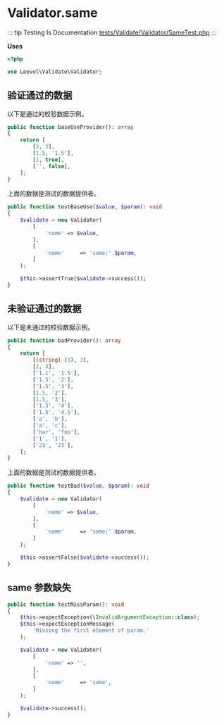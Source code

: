 # Validator.same

::: tip Testing Is Documentation
[tests/Validate/Validator/SameTest.php](https://github.com/hunzhiwange/framework/blob/master/tests/Validate/Validator/SameTest.php)
:::
    
**Uses**

``` php
<?php

use Leevel\Validate\Validator;
```

## 验证通过的数据

以下是通过的校验数据示例。

``` php
public function baseUseProvider(): array
{
    return [
        [3, 3],
        [1.5, '1.5'],
        [1, true],
        ['', false],
    ];
}
```

上面的数据是测试的数据提供者。


``` php
public function testBaseUse($value, $param): void
{
    $validate = new Validator(
        [
            'name' => $value,
        ],
        [
            'name'     => 'same:'.$param,
        ]
    );

    $this->assertTrue($validate->success());
}
```
    
## 未验证通过的数据

以下是未通过的校验数据示例。

``` php
public function badProvider(): array
{
    return [
        [(string) (3), 3],
        [2, 3],
        ['1.1', '1.5'],
        ['1.5', '2'],
        ['1.5', '3'],
        [1.5, '2'],
        [1.5, '3'],
        ['1.5', '4'],
        ['1.5', '4.5'],
        ['a', 'b'],
        ['a', 'c'],
        ['bar', 'foo'],
        ['1', '1'],
        ['23', '23'],
    ];
}
```

上面的数据是测试的数据提供者。


``` php
public function testBad($value, $param): void
{
    $validate = new Validator(
        [
            'name' => $value,
        ],
        [
            'name'     => 'same:'.$param,
        ]
    );

    $this->assertFalse($validate->success());
}
```
    
## same 参数缺失

``` php
public function testMissParam(): void
{
    $this->expectException(\InvalidArgumentException::class);
    $this->expectExceptionMessage(
        'Missing the first element of param.'
    );

    $validate = new Validator(
        [
            'name' => '',
        ],
        [
            'name'     => 'same',
        ]
    );

    $validate->success();
}
```